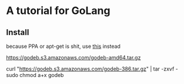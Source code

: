 A tutorial for GoLang
=====================


Install
-------

because PPA or apt-get is shit, use [this](http://blog.labix.org/2013/06/15/in-flight-deb-packages-of-go) instead


https://godeb.s3.amazonaws.com/godeb-amd64.tar.gz

curl  "https://godeb.s3.amazonaws.com/godeb-386.tar.gz"  | tar -zxvf - 
sudo chmod a+x godeb



